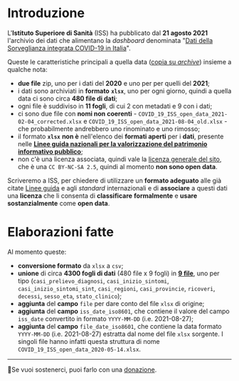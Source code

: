# Introduzione

L'**Istituto Superiore di Sanità** (ISS) ha pubblicato dal **21 agosto 2021** l'archivio dei dati che alimentano la *dashboard* denominata "[Dati della Sorveglianza integrata COVID-19 in Italia](https://www.epicentro.iss.it/coronavirus/sars-cov-2-dashboard)".

Queste le caratteristiche principali a quella data ([copia su *archive*](https://web.archive.org/web/20210821052235/https://www.epicentro.iss.it/coronavirus/sars-cov-2-sorveglianza-dati)) insieme a qualche nota:

- **due file** zip, uno per i dati del **2020** e uno per per quelli del **2021**;
- i dati sono archiviati in **formato** **`xlsx`**, uno per ogni giorno, quindi a quella data ci sono circa **480 file di dati**;
- ogni file è suddiviso in **11 fogli**, di cui 2 con metadati e 9 con i dati;
- ci sono due file con **nomi non coerenti** - `COVID_19_ISS_open_data_2021-02-04_corrected.xlsx` e `COVID_19_ISS_open_data_2021-08-04_old.xlsx` - che probabilmente andrebbero uno rinominato e uno rimosso;
- il formato **`xlsx`** **non è** nell'elenco dei **formati aperti** per i **dati**, presente nelle [**Linee guida nazionali per la valorizzazione del patrimonio informativo pubblico**](https://docs.italia.it/italia/daf/lg-patrimonio-pubblico/it/stabile/arch.html#formati-aperti-per-i-dati);
- non c'è una licenza associata, quindi vale la [licenza generale del sito](https://www.epicentro.iss.it/chi-siamo/disclaimer), che è una `CC BY-NC-SA 2.5`, quindi al momento **non sono open data**.

Scriveremo a ISS, per chiedere di utilizzare un **formato adeguato** alle già citate [Linee guida](https://docs.italia.it/italia/daf/lg-patrimonio-pubblico/it/stabile/arch.html#formati-aperti-per-i-dati) e agli *standard* internazionali e di **associare** a questi dati una **licenza** che li consenta di **classificare** **formalmente** e **usare** **sostanzialmente** come **open data**.

# Elaborazioni fatte

Al momento queste:

- **conversione formato** da `xlsx` a `csv`;
- **unione** di circa **4300 fogli di dati** (480 file x 9 fogli) in [**9 file**](data), uno per tipo (`casi_prelievo_diagnosi`, `casi_inizio_sintomi`, `casi_inizio_sintomi_sint`, `casi_regioni`, `casi_provincie`, `ricoveri`, `decessi`, `sesso_eta`, `stato_clinico`);
- **aggiunta** del **campo** `file` per dare conto del file `xlsx` di origine;
- **aggiunta** del **campo** `iss_date_iso8601`, che contiene il valore del campo `iss_date` convertito in formato `YYYY-MM-DD` (i.e. 2021-08-27);
- **aggiunta** del **campo** `file_date_iso8601`, che contiene la data formato `YYYY-MM-DD` (i.e. 2021-08-27) estratta dal nome del file `xlsx` sorgente. I singoli file hanno infatti questa struttura di nome `COVID_19_ISS_open_data_2020-05-14.xlsx`.

---

🙏Se vuoi sostenerci, puoi farlo con una [donazione](https://www.paypal.com/biz/fund?id=VCPYF6VDYX6EE&utm_campaign=Associazione%20onData%20newsletter&utm_medium=email&utm_source=Revue%20newsletter).
